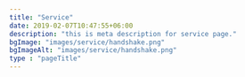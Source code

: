 ```yaml
---
title: "Service"
date: 2019-02-07T10:47:55+06:00
description: "this is meta description for service page."
bgImage: "images/service/handshake.png"
bgImageAlt: "images/service/handshake.png"
type : "pageTitle"
---
```


